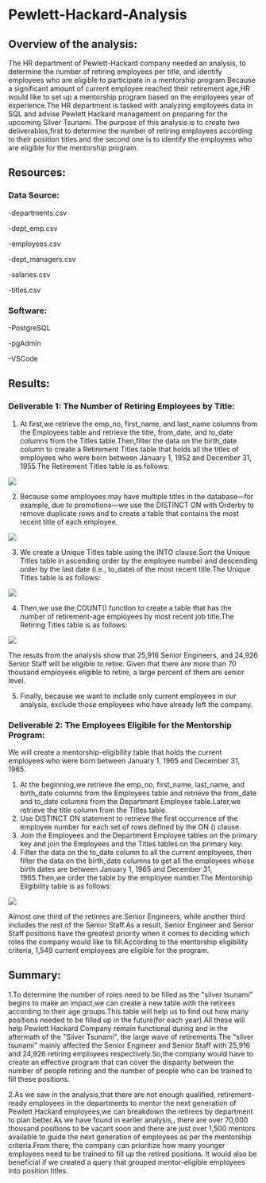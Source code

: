 # Pewlett-Hackard-Analysis
## Overview of the analysis:
 The HR department of Pewlett-Hackard company needed an analysis, to determine the number of retiring employees per title, and identify employees who are eligible to participate in a mentorship program.Because a significant amount of current employee reached their retirement age,HR would like to set up a mentorship program based on the employees year of experience.The HR department is tasked with analyzing employees data in SQL and advise Pewlett Hackard management on preparing for the upcoming Silver Tsunami.
 The purpose of this analysis is to create two deliverables,first to determine the number of retiring employees according to their position titles and the second one is to identify the employees who are eligible for the mentorship program.
 
 ## Resources:
 ### Data Source:

-departments.csv

-dept_emp.csv

-employees.csv

-dept_managers.csv

-salaries.csv

-titles.csv
 
 ### Software:
 
 -PostgreSQL
 
 -pgAdmin
 
 -VSCode
 
 ## Results:
 ### Deliverable 1: The Number of Retiring Employees by Title:
 
 1. At first,we retrieve the emp_no, first_name, and last_name columns from the Employees table and retrieve the title, from_date, and to_date columns from the Titles table.Then,filter the data on the birth_date column to create a Retirement Titles table that holds all the titles of employees who were born between January 1, 1952 and December 31, 1955.The Retirement Titles table is as follows:
 
 ![](https://github.com/akthersr/Pewlett-Hackard-Analysis/blob/main/Resources/retirement_titles.png)
 
 2. Because some employees may have multiple titles in the database—for example, due to promotions—we use the DISTINCT ON with Orderby to remove duplicate rows and to create a table that contains the most recent title of each employee.
 
 ![](https://github.com/akthersr/Pewlett-Hackard-Analysis/blob/main/Resources/retiring_dept.png)
 
 3. We create a Unique Titles table using the INTO clause.Sort the Unique Titles table in ascending order by the employee number and descending order by the last date (i.e., to_date) of the most recent title.The Unique Titles table is as follows:
 
 ![](https://github.com/akthersr/Pewlett-Hackard-Analysis/blob/main/Resources/unique_titles.png)
 
 4. Then,we use the COUNT() function to create a table that has the number of retirement-age employees by most recent job title.The Retiring Titles table is as follows:
 
 ![](https://github.com/akthersr/Pewlett-Hackard-Analysis/blob/main/Resources/retiring_titles.png)
 
 The resuts from the analysis show that 25,916 Senior Engineers, and 24,926 Senior Staff will be eligible to retire. Given that there are more than 70 thousand employees eligible to retire, a large percent of them are senior level.
 
 5. Finally, because we want to include only current employees in our analysis, exclude those employees who have already left the company.
 
 ### Deliverable 2: The Employees Eligible for the Mentorship Program:
 
 We will create a mentorship-eligibility table that holds the current employees who were born between January 1, 1965 and December 31, 1965.
 
 1. At the beginning,we retrieve the emp_no, first_name, last_name, and birth_date columns from the Employees table and retrieve the from_date and to_date columns from the Department Employee table.Later,we retrieve the title column from the Titles table.
 2. Use  DISTINCT ON statement to retrieve the first occurrence of the employee number for each set of rows defined by the ON () clause.
 3. Join the Employees and the Department Employee tables on the primary key and join the Employees and the Titles tables on the primary key.
 4. Filter the data on the to_date column to all the current employees, then filter the data on the birth_date columns to get all the employees whose birth dates are between January 1, 1965 and December 31, 1965.Then,we order the table by the employee number.The Mentorship Eligibility table is as follows:
 
 ![](https://github.com/akthersr/Pewlett-Hackard-Analysis/blob/main/Resources/mentorship_eligibilty.png)
 
  Almost one third of the retirees are Senior Engineers, while another third includes the rest of the Senior Staff.As a result, Senior Engineer and Senior Staff positions have the greatest priority when it comes to deciding which roles the company would like to fill.According to the mentorship eligibility criteria, 1,549 current employees are eligible for the program. 
 
 ## Summary:
 
 1.To determine the number of roles need to be filled as the "silver tsunami" begins to make an impact,we can create a new table with the retirees according to their age groups.This table will help us to find out how many positions needed to be filled up in the future(for each year).All these will help Pewlett Hackard Company remain functional during and in the aftermath of the "Silver Tsunami", the large wave of retirements.The "silver tsunami" mainly affected the Senior Engineer and Senior Staff with 25,916 and 24,926 retiring employees respectively.So,the company would have to create an effective program that can cover the disparity between the number of people retiring and the number of people who can be trained to fill these positions.
 
 2.As we saw in the analysis,that there are not enough qualified, retirement-ready employees in the departments to mentor the next generation of Pewlett Hackard employees,we can breakdown the retirees by department to plan better.As we have found in earlier analysis,, there are over 70,000 thousand positions to be vacant soon and there are just over 1,500 mentors available to guide the next generation of employees as per the mentorship criteria.From there, the company can prioritize how many younger employees need to be trained to fill up the retired positions. It would also be beneficial if we created a query that grouped mentor-eligible employees into position titles.
 
 
